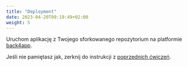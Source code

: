 ```yaml
---
title: "Deployment"
date: 2023-04-20T09:19:49+02:00
weight: 5
---
```


Uruchom aplikację z Twojego sforkowanego repozytorium na platformie 
[back4app](https://back4app.com).

Jeśli nie pamiętasz jak, zerknij do instrukcji z 
[poprzednich ćwiczeń](https://jdajda.github.io/mwo/web2-lab2/05_deployment/).
